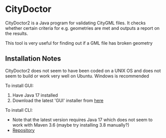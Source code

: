 # CityDoctor

CityDoctor2 is a Java program for validating CityGML files. It checks whether certain criteria for e.g. geometries are met and outputs a report on the results.

This tool is very useful for finding out if a GML file has broken geometry
## Installation Notes
CityDoctor2 does not seem to have been coded on a UNIX OS and does not seem to build or work very well on Ubuntu. Windows is recommended

To install GUI:
1. Have Java 17 installed
2. Download the latest 'GUI' installer from [here](https://projekt.bht-berlin.de/citydoctor2/downloads/)

To install CLI:
- Note that the latest version requires Java 17 which does not seem to work with Maven 3.6 (maybe try installing 3.8 manually?) 
- [Repository](https://transfer.hft-stuttgart.de/gitlab/citydoctor/citydoctor2)
